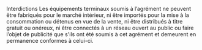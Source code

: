 Interdictions
Les équipements terminaux soumis à l’agrément ne peuvent être fabriqués pour le marché intérieur, ni être importés pour la mise à la consommation ou détenus en vue de la vente, ni être distribués à titre gratuit ou onéreux, ni être connectés à un réseau ouvert au public ou faire l’objet de publicité que s'ils ont été soumis à cet agrément et demeurent en permanence conformes à celui-ci.